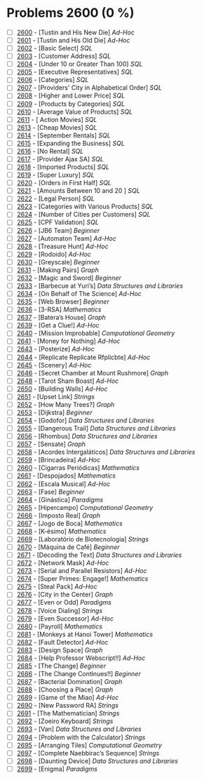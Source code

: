 # Problems 2600 (0 %)


- [ ] [2600](https://www.beecrowd.com.br/judge/en/problems/view/2600) - [Tustin and His New Die] *Ad-Hoc*
- [ ] [2601](https://www.beecrowd.com.br/judge/en/problems/view/2601) - [Tustin and His Old Die] *Ad-Hoc*
- [ ] [2602](https://www.beecrowd.com.br/judge/en/problems/view/2602) - [Basic Select] *SQL*
- [ ] [2603](https://www.beecrowd.com.br/judge/en/problems/view/2603) - [Customer Address] *SQL*
- [ ] [2604](https://www.beecrowd.com.br/judge/en/problems/view/2604) - [Under 10 or Greater Than 100] *SQL*
- [ ] [2605](https://www.beecrowd.com.br/judge/en/problems/view/2605) - [Executive Representatives] *SQL*
- [ ] [2606](https://www.beecrowd.com.br/judge/en/problems/view/2606) - [Categories] *SQL*
- [ ] [2607](https://www.beecrowd.com.br/judge/en/problems/view/2607) - [Providers' City in Alphabetical Order] *SQL*
- [ ] [2608](https://www.beecrowd.com.br/judge/en/problems/view/2608) - [Higher and Lower Price] *SQL*
- [ ] [2609](https://www.beecrowd.com.br/judge/en/problems/view/2609) - [Products by Categories] *SQL*
- [ ] [2610](https://www.beecrowd.com.br/judge/en/problems/view/2610) - [Average Value of Products] *SQL*
- [ ] [2611](https://www.beecrowd.com.br/judge/en/problems/view/2611) - [ Action Movies] *SQL*
- [ ] [2613](https://www.beecrowd.com.br/judge/en/problems/view/2613) - [Cheap Movies] *SQL*
- [ ] [2614](https://www.beecrowd.com.br/judge/en/problems/view/2614) - [September Rentals] *SQL*
- [ ] [2615](https://www.beecrowd.com.br/judge/en/problems/view/2615) - [Expanding the Business] *SQL*
- [ ] [2616](https://www.beecrowd.com.br/judge/en/problems/view/2616) - [No Rental] *SQL*
- [ ] [2617](https://www.beecrowd.com.br/judge/en/problems/view/2617) - [Provider Ajax SA] *SQL*
- [ ] [2618](https://www.beecrowd.com.br/judge/en/problems/view/2618) - [Imported Products] *SQL*
- [ ] [2619](https://www.beecrowd.com.br/judge/en/problems/view/2619) - [Super Luxury] *SQL*
- [ ] [2620](https://www.beecrowd.com.br/judge/en/problems/view/2620) - [Orders in First Half] *SQL*
- [ ] [2621](https://www.beecrowd.com.br/judge/en/problems/view/2621) - [Amounts Between 10 and 20 ] *SQL*
- [ ] [2622](https://www.beecrowd.com.br/judge/en/problems/view/2622) - [Legal Person] *SQL*
- [ ] [2623](https://www.beecrowd.com.br/judge/en/problems/view/2623) - [Categories with Various Products] *SQL*
- [ ] [2624](https://www.beecrowd.com.br/judge/en/problems/view/2624) - [Number of Cities per Customers] *SQL*
- [ ] [2625](https://www.beecrowd.com.br/judge/en/problems/view/2625) - [CPF Validation] *SQL*
- [ ] [2626](https://www.beecrowd.com.br/judge/en/problems/view/2626) - [JB6 Team] *Beginner*
- [ ] [2627](https://www.beecrowd.com.br/judge/en/problems/view/2627) - [Automaton Team] *Ad-Hoc*
- [ ] [2628](https://www.beecrowd.com.br/judge/en/problems/view/2628) - [Treasure Hunt] *Ad-Hoc*
- [ ] [2629](https://www.beecrowd.com.br/judge/en/problems/view/2629) - [Rodoido] *Ad-Hoc*
- [ ] [2630](https://www.beecrowd.com.br/judge/en/problems/view/2630) - [Greyscale] *Beginner*
- [ ] [2631](https://www.beecrowd.com.br/judge/en/problems/view/2631) - [Making Pairs] *Graph*
- [ ] [2632](https://www.beecrowd.com.br/judge/en/problems/view/2632) - [Magic and Sword] *Beginner*
- [ ] [2633](https://www.beecrowd.com.br/judge/en/problems/view/2633) - [Barbecue at Yuri’s] *Data Structures and Libraries*
- [ ] [2634](https://www.beecrowd.com.br/judge/en/problems/view/2634) - [On Behalf of The Science] *Ad-Hoc*
- [ ] [2635](https://www.beecrowd.com.br/judge/en/problems/view/2635) - [Web Browser] *Beginner*
- [ ] [2636](https://www.beecrowd.com.br/judge/en/problems/view/2636) - [3-RSA] *Mathematics*
- [ ] [2637](https://www.beecrowd.com.br/judge/en/problems/view/2637) - [Batera’s House] *Graph*
- [ ] [2639](https://www.beecrowd.com.br/judge/en/problems/view/2639) - [Get a Clue!] *Ad-Hoc*
- [ ] [2640](https://www.beecrowd.com.br/judge/en/problems/view/2640) - [Mission Improbable] *Computational Geometry*
- [ ] [2641](https://www.beecrowd.com.br/judge/en/problems/view/2641) - [Money for Nothing] *Ad-Hoc*
- [ ] [2643](https://www.beecrowd.com.br/judge/en/problems/view/2643) - [Posterize] *Ad-Hoc*
- [ ] [2644](https://www.beecrowd.com.br/judge/en/problems/view/2644) - [Replicate Replicate Rfplicbte] *Ad-Hoc*
- [ ] [2645](https://www.beecrowd.com.br/judge/en/problems/view/2645) - [Scenery] *Ad-Hoc*
- [ ] [2646](https://www.beecrowd.com.br/judge/en/problems/view/2646) - [Secret Chamber at Mount Rushmore] *Graph*
- [ ] [2648](https://www.beecrowd.com.br/judge/en/problems/view/2648) - [Tarot Sham Boast] *Ad-Hoc*
- [ ] [2650](https://www.beecrowd.com.br/judge/en/problems/view/2650) - [Building Walls] *Ad-Hoc*
- [ ] [2651](https://www.beecrowd.com.br/judge/en/problems/view/2651) - [Upset Link] *Strings*
- [ ] [2652](https://www.beecrowd.com.br/judge/en/problems/view/2652) - [How Many Trees?] *Graph*
- [ ] [2653](https://www.beecrowd.com.br/judge/en/problems/view/2653) - [Dijkstra] *Beginner*
- [ ] [2654](https://www.beecrowd.com.br/judge/en/problems/view/2654) - [Godofor] *Data Structures and Libraries*
- [ ] [2655](https://www.beecrowd.com.br/judge/en/problems/view/2655) - [Dangerous Trail] *Data Structures and Libraries*
- [ ] [2656](https://www.beecrowd.com.br/judge/en/problems/view/2656) - [Rhombus] *Data Structures and Libraries*
- [ ] [2657](https://www.beecrowd.com.br/judge/en/problems/view/2657) - [Sensate] *Graph*
- [ ] [2658](https://www.beecrowd.com.br/judge/en/problems/view/2658) - [Acordes Intergaláticos] *Data Structures and Libraries*
- [ ] [2659](https://www.beecrowd.com.br/judge/en/problems/view/2659) - [Brincadeira] *Ad-Hoc*
- [ ] [2660](https://www.beecrowd.com.br/judge/en/problems/view/2660) - [Cigarras Periódicas] *Mathematics*
- [ ] [2661](https://www.beecrowd.com.br/judge/en/problems/view/2661) - [Despojados] *Mathematics*
- [ ] [2662](https://www.beecrowd.com.br/judge/en/problems/view/2662) - [Escala Musical] *Ad-Hoc*
- [ ] [2663](https://www.beecrowd.com.br/judge/en/problems/view/2663) - [Fase] *Beginner*
- [ ] [2664](https://www.beecrowd.com.br/judge/en/problems/view/2664) - [Ginástica] *Paradigms*
- [ ] [2665](https://www.beecrowd.com.br/judge/en/problems/view/2665) - [Hipercampo] *Computational Geometry*
- [ ] [2666](https://www.beecrowd.com.br/judge/en/problems/view/2666) - [Imposto Real] *Graph*
- [ ] [2667](https://www.beecrowd.com.br/judge/en/problems/view/2667) - [Jogo de Boca] *Mathematics*
- [ ] [2668](https://www.beecrowd.com.br/judge/en/problems/view/2668) - [K-ésimo] *Mathematics*
- [ ] [2669](https://www.beecrowd.com.br/judge/en/problems/view/2669) - [Laboratório de Biotecnologia] *Strings*
- [ ] [2670](https://www.beecrowd.com.br/judge/en/problems/view/2670) - [Máquina de Café] *Beginner*
- [ ] [2671](https://www.beecrowd.com.br/judge/en/problems/view/2671) - [Decoding the Text] *Data Structures and Libraries*
- [ ] [2672](https://www.beecrowd.com.br/judge/en/problems/view/2672) - [Network Mask] *Ad-Hoc*
- [ ] [2673](https://www.beecrowd.com.br/judge/en/problems/view/2673) - [Serial and Parallel Resistors] *Ad-Hoc*
- [ ] [2674](https://www.beecrowd.com.br/judge/en/problems/view/2674) - [Super Primes: Engage!] *Mathematics*
- [ ] [2675](https://www.beecrowd.com.br/judge/en/problems/view/2675) - [Steal Pack] *Ad-Hoc*
- [ ] [2676](https://www.beecrowd.com.br/judge/en/problems/view/2676) - [City in the Center] *Graph*
- [ ] [2677](https://www.beecrowd.com.br/judge/en/problems/view/2677) - [Even or Odd] *Paradigms*
- [ ] [2678](https://www.beecrowd.com.br/judge/en/problems/view/2678) - [Voice Dialing] *Strings*
- [ ] [2679](https://www.beecrowd.com.br/judge/en/problems/view/2679) - [Even Successor] *Ad-Hoc*
- [ ] [2680](https://www.beecrowd.com.br/judge/en/problems/view/2680) - [Payroll] *Mathematics*
- [ ] [2681](https://www.beecrowd.com.br/judge/en/problems/view/2681) - [Monkeys at Hanoi Tower] *Mathematics*
- [ ] [2682](https://www.beecrowd.com.br/judge/en/problems/view/2682) - [Fault Detector] *Ad-Hoc*
- [ ] [2683](https://www.beecrowd.com.br/judge/en/problems/view/2683) - [Design Space] *Graph*
- [ ] [2684](https://www.beecrowd.com.br/judge/en/problems/view/2684) - [Help Professor Webscript!!] *Ad-Hoc*
- [ ] [2685](https://www.beecrowd.com.br/judge/en/problems/view/2685) - [The Change] *Beginner*
- [ ] [2686](https://www.beecrowd.com.br/judge/en/problems/view/2686) - [The Change Continues!!] *Beginner*
- [ ] [2687](https://www.beecrowd.com.br/judge/en/problems/view/2687) - [Bacterial Domination] *Graph*
- [ ] [2688](https://www.beecrowd.com.br/judge/en/problems/view/2688) - [Choosing a Place] *Graph*
- [ ] [2689](https://www.beecrowd.com.br/judge/en/problems/view/2689) - [Game of the Miao] *Ad-Hoc*
- [ ] [2690](https://www.beecrowd.com.br/judge/en/problems/view/2690) - [New Password RA] *Strings*
- [ ] [2691](https://www.beecrowd.com.br/judge/en/problems/view/2691) - [The Mathematician] *Strings*
- [ ] [2692](https://www.beecrowd.com.br/judge/en/problems/view/2692) - [Zoeiro Keyboard] *Strings*
- [ ] [2693](https://www.beecrowd.com.br/judge/en/problems/view/2693) - [Van] *Data Structures and Libraries*
- [ ] [2694](https://www.beecrowd.com.br/judge/en/problems/view/2694) - [Problem with the Calculator] *Strings*
- [ ] [2695](https://www.beecrowd.com.br/judge/en/problems/view/2695) - [Arranging Tiles] *Computational Geometry*
- [ ] [2697](https://www.beecrowd.com.br/judge/en/problems/view/2697) - [Complete Naebbirac’s Sequence] *Strings*
- [ ] [2698](https://www.beecrowd.com.br/judge/en/problems/view/2698) - [Daunting Device] *Data Structures and Libraries*
- [ ] [2699](https://www.beecrowd.com.br/judge/en/problems/view/2699) - [Enigma] *Paradigms*